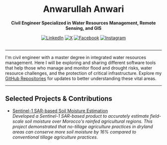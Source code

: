 <div align="center">
  <h1>Anwarullah Anwari</h1>
  <p><b>Civil Engineer Specialized in Water Resources Management, Remote Sensing, and GIS</b></p>
  
<div style="text-align: center;">
  <a href="https://www.linkedin.com/in/aanwarigeo/"><img src="https://img.shields.io/badge/My-LinkedIn-0A66C2?style=flat&logo=linkedin&logoColor=white" alt="LinkedIn"></a>
  <a href="https://x.com/aanwarigeo"><img src="https://img.shields.io/badge/My-X_follow_@aanwarigeo-000000?style=flat&logo=x&logoColor=white" alt="X"></a>
  <a href="https://www.facebook.com/AnwariGeo"><img src="https://img.shields.io/badge/My-Facebook-0A66C2?style=flat&logo=facebook&logoColor=white" alt="Facebook"></a>
  <a href="https://www.instagram.com/aanwarigeo/"><img src="https://img.shields.io/badge/My-Instagram-E4405F?style=flat&logo=instagram&logoColor=white" alt="Instagram"></a>
</div>
</br>
</div>



---

I'm civil engineer with a master degree in integrated water resources management. Here I will be exploring and sharing different software tools that help those who manage and monitor flood and drought risks, water resource challenges, and the protection of critical infrastructure. Explore my [GitHub Repositories](https://github.com/aanwarigeo?tab=repositories) for updates to better understanding these vital areas.    


---
 ## Selected Projects & Contributions
 - [Sentinel-1 SAR-based Soil Moisture Estimation](https://github.com/aanwarigeo/sentinel-1-soil-moisture)  
  *Developed a Sentinel-1 SAR-based product to accurately estimate field-scale soil moisture over Morocco's rainfed agricultural regions. This project demonstrated that no-tillage agriculture practices in dryland areas can conserve more soil moisture by 16% compared to conventional tillage agriculture practices.*



